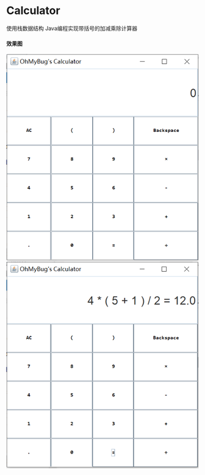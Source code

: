 # Calculator
使用栈数据结构 Java编程实现带括号的加减乘除计算器
#### 效果图
<img src = "Oh_MyBug_Calculator\Calculator_1.jpg"> 
<img src = "Oh_MyBug_Calculator\Calculator_2.jpg"> 
